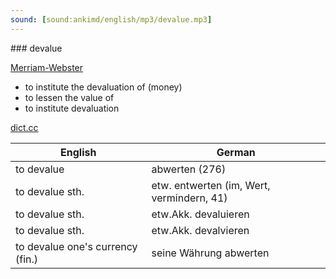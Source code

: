 ```yaml
---
sound: [sound:ankimd/english/mp3/devalue.mp3]
---
```


\### devalue

[Merriam-Webster](https://www.merriam-webster.com/dictionary/devalue)

- to institute the devaluation of (money)
- to lessen the value of
- to institute devaluation

[dict.cc](https://www.dict.cc/devalue)

| English        | German       |
| -------------- | ------------ |
| to devalue | abwerten (276) |
| to devalue sth. | etw. entwerten (im, Wert, vermindern, 41) |
| to devalue sth. | etw.Akk. devaluieren |
| to devalue sth. | etw.Akk. devalvieren |
| to devalue one's currency (fin.) | seine Währung abwerten |
